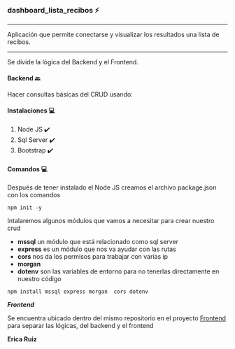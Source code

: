 ### dashboard_lista_recibos :zap:

*****
Aplicación que permite conectarse y visualizar los resultados una lista de recibos.

*****
Se divide la lógica del Backend y el Frontend.

#### Backend :back:

Hacer consultas básicas del CRUD usando:


#### Instalaciones :computer:

1. Node JS :heavy_check_mark:
2. Sql Server :heavy_check_mark: 
3. Bootstrap :heavy_check_mark:


#### Comandos :computer:

Después de tener instalado el Node JS creamos el archivo package.json con los comandos

```node
npm init -y
```

Intalaremos algunos módulos que vamos a necesitar para crear nuestro crud

- **mssql** un módulo que está relacionado como sql server
- **express** es un módulo que nos va ayudar con las rutas
- **cors** nos da los permisos para trabajar con varias ip
- **morgan**
- **dotenv** son las variables de entorno para no tenerlas directamente en nuestro código

```
npm install mssql express morgan  cors dotenv
```

***Frontend***


Se encuentra ubicado dentro del mismo repositorio en el proyecto [Frontend](https://github.com/Erica1912/lista_recibos_frontend)
para separar las lógicas, del backend y el frontend

**Erica Ruiz**
